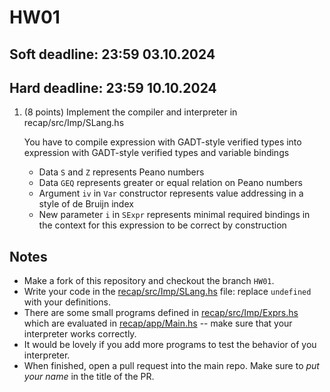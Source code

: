 # HW01
## Soft deadline: 23:59 03.10.2024
## Hard deadline: 23:59 10.10.2024

1. (8 points) Implement the compiler and interpreter in recap/src/Imp/SLang.hs

   You have to compile expression with GADT-style verified types into expression with GADT-style verified types and variable bindings
   - Data `S` and `Z` represents Peano numbers
   - Data `GEQ` represents greater or equal relation on Peano numbers
   - Argument `iv` in `Var` constructor represents value addressing in a style of de Bruijn index
   - New parameter `i` in `SExpr` represents minimal required bindings in the context for this expression to be correct by construction

## Notes 

* Make a fork of this repository and checkout the branch `HW01`.
* Write your code in the [recap/src/Imp/SLang.hs](recap/src/Imp/Eval.hs) file: replace `undefined` with your definitions.
* There are some small programs defined in [recap/src/Imp/Exprs.hs](recap/src/Imp/Programs.hs) which are evaluated in [recap/app/Main.hs](recap/app/Main.hs) -- make sure that your interpreter works correctly. 
* It would be lovely if you add more programs to test the behavior of you interpreter. 
* When finished, open a pull request into the main repo. Make sure to *put your name* in the title of the PR.  

